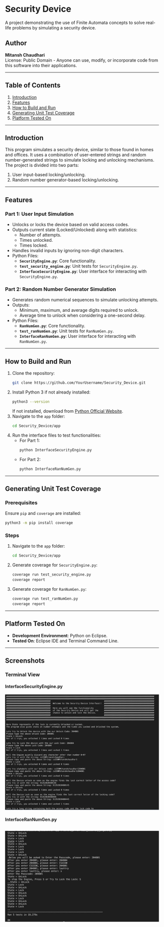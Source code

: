 
# Security Device

A project demonstrating the use of Finite Automata concepts to solve real-life problems by simulating a security device.

## Author
**Mitansh Chaudhari**  
License: Public Domain - Anyone can use, modify, or incorporate code from this software into their applications.

---

## Table of Contents
1. [Introduction](#introduction)
2. [Features](#features)
3. [How to Build and Run](#how-to-build-and-run)
4. [Generating Unit Test Coverage](#generating-unit-test-coverage)
5. [Platform Tested On](#platform-tested-on)

---

## Introduction
This program simulates a security device, similar to those found in homes and offices. It uses a combination of user-entered strings and random number-generated strings to simulate locking and unlocking mechanisms.  
The project is divided into two parts:  
1. User input-based locking/unlocking.
2. Random number generator-based locking/unlocking.

---

## Features

### Part 1: User Input Simulation
- Unlocks or locks the device based on valid access codes.
- Outputs current state (Locked/Unlocked) along with statistics:
  - Number of attempts.
  - Times unlocked.
  - Times locked.
- Handles invalid inputs by ignoring non-digit characters.
- Python Files:
  - **`SecurityEngine.py`**: Core functionality.
  - **`test_security_engine.py`**: Unit tests for `SecurityEngine.py`.
  - **`InterfaceSecurityEngine.py`**: User interface for interacting with `SecurityEngine.py`.

### Part 2: Random Number Generator Simulation
- Generates random numerical sequences to simulate unlocking attempts.
- Outputs:
  - Minimum, maximum, and average digits required to unlock.
  - Average time to unlock when considering a one-second delay.
- Python Files:
  - **`RanNumGen.py`**: Core functionality.
  - **`test_ranNumGen.py`**: Unit tests for `RanNumGen.py`.
  - **`InterfaceRanNumGen.py`**: User interface for interacting with `RanNumGen.py`.

---

## How to Build and Run

1. Clone the repository:
   ```bash
   git clone https://github.com/YourUsername/Security_Device.git
   ```
2. Install Python 3 if not already installed:
   ```bash
   python3 --version
   ```
   If not installed, download from [Python Official Website](https://www.python.org/downloads/).
3. Navigate to the `app` folder:
   ```bash
   cd Security_Device/app
   ```
4. Run the interface files to test functionalities:
   - For Part 1:
     ```bash
     python InterfaceSecurityEngine.py
     ```
   - For Part 2:
     ```bash
     python InterfaceRanNumGen.py
     ```

---

## Generating Unit Test Coverage

### Prerequisites
Ensure `pip` and `coverage` are installed:
```bash
python3 -m pip install coverage
```

### Steps
1. Navigate to the `app` folder:
   ```bash
   cd Security_Device/app
   ```
2. Generate coverage for `SecurityEngine.py`:
   ```bash
   coverage run test_security_engine.py
   coverage report
   ```
3. Generate coverage for `RanNumGen.py`:
   ```bash
   coverage run test_ranNumGen.py
   coverage report
   ```

---

## Platform Tested On
- **Development Environment**: Python on Eclipse.
- **Tested On**: Eclipse IDE and Terminal Command Line.

---

## Screenshots

### Terminal View
#### InterfaceSecurityEngine.py
![InterfaceSecurityEngine.py](https://github.com/MitChaudhari/Security_Device/raw/main/assets/run1.png)

#### InterfaceRanNumGen.py
![InterfaceRanNumGen.py](https://github.com/MitChaudhari/Security_Device/raw/main/assets/run2.png)
---